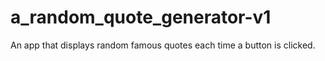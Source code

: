 # a_random_quote_generator-v1
 An app that displays random famous quotes each time a button is clicked.
